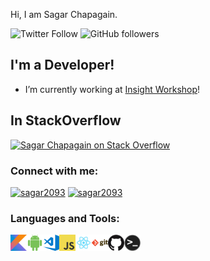 Hi, I am Sagar Chapagain.

![Twitter Follow](https://img.shields.io/twitter/follow/sagar2093?label=sagar2093&logo=twitter&style=for-the-badge)
![GitHub followers](https://img.shields.io/github/followers/sagar2093?logo=GitHub&style=for-the-badge)

## I'm a Developer!

- I’m currently working at [Insight Workshop](https://insightworkshop.io/)!

## In StackOverflow
<a href="https://stackexchange.com/users/4570531"><img src="https://stackexchange.com/users/flair/4570531.png?theme=dark" width="208" height="58" alt="Sagar Chapagain on Stack Overflow" title="Sagar Chapagain on Stack Overflow"></a>

### Connect with me:
<a href="https://twitter.com/sagar2093" target="blank"><img src="https://cdn.jsdelivr.net/npm/simple-icons@3.0.1/icons/twitter.svg" alt="sagar2093" height="22" width="22" /></a>
<a href="https://www.linkedin.com/in/sagar2093/" target="blank"><img src="https://cdn.jsdelivr.net/npm/simple-icons@3.0.1/icons/linkedin.svg" alt="sagar2093" height="22" width="22" /></a>
<br />

### Languages and Tools:
<img align="left" alt="Kotlin" width="26px" src="https://raw.githubusercontent.com/github/explore/80688e429a7d4ef2fca1e82350fe8e3517d3494d/topics/kotlin/kotlin.png" />
<img align="left" alt="Android" width="26px" src="https://raw.githubusercontent.com/github/explore/80688e429a7d4ef2fca1e82350fe8e3517d3494d/topics/android/android.png" />
<img align="left" alt="Visual Studio Code" width="26px" src="https://raw.githubusercontent.com/github/explore/80688e429a7d4ef2fca1e82350fe8e3517d3494d/topics/visual-studio-code/visual-studio-code.png" />
<img align="left" alt="JavaScript" width="26px" src="https://raw.githubusercontent.com/github/explore/80688e429a7d4ef2fca1e82350fe8e3517d3494d/topics/javascript/javascript.png" />
<img align="left" alt="React" width="26px" src="https://raw.githubusercontent.com/github/explore/80688e429a7d4ef2fca1e82350fe8e3517d3494d/topics/react/react.png" />
<img align="left" alt="Git" width="26px" src="https://raw.githubusercontent.com/github/explore/80688e429a7d4ef2fca1e82350fe8e3517d3494d/topics/git/git.png" />
<img align="left" alt="GitHub" width="26px" src="https://raw.githubusercontent.com/github/explore/78df643247d429f6cc873026c0622819ad797942/topics/github/github.png" />
<img align="left" alt="Terminal" width="26px" src="https://raw.githubusercontent.com/github/explore/80688e429a7d4ef2fca1e82350fe8e3517d3494d/topics/terminal/terminal.png" />
<br />
<br />
